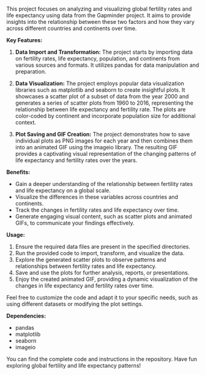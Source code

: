 This project focuses on analyzing and visualizing global fertility rates and life expectancy using data from the Gapminder project. It aims to provide insights into the relationship between these two factors and how they vary across different countries and continents over time.

**Key Features:**

1. **Data Import and Transformation:** The project starts by importing data on fertility rates, life expectancy, population, and continents from various sources and formats. It utilizes pandas for data manipulation and preparation.

2. **Data Visualization:** The project employs popular data visualization libraries such as matplotlib and seaborn to create insightful plots. It showcases a scatter plot of a subset of data from the year 2000 and generates a series of scatter plots from 1960 to 2016, representing the relationship between life expectancy and fertility rate. The plots are color-coded by continent and incorporate population size for additional context.

3. **Plot Saving and GIF Creation:** The project demonstrates how to save individual plots as PNG images for each year and then combines them into an animated GIF using the imageio library. The resulting GIF provides a captivating visual representation of the changing patterns of life expectancy and fertility rates over the years.

**Benefits:**

- Gain a deeper understanding of the relationship between fertility rates and life expectancy on a global scale.
- Visualize the differences in these variables across countries and continents.
- Track the changes in fertility rates and life expectancy over time.
- Generate engaging visual content, such as scatter plots and animated GIFs, to communicate your findings effectively.

**Usage:**

1. Ensure the required data files are present in the specified directories.
2. Run the provided code to import, transform, and visualize the data.
3. Explore the generated scatter plots to observe patterns and relationships between fertility rates and life expectancy.
4. Save and use the plots for further analysis, reports, or presentations.
5. Enjoy the created animated GIF, providing a dynamic visualization of the changes in life expectancy and fertility rates over time.

Feel free to customize the code and adapt it to your specific needs, such as using different datasets or modifying the plot settings.

**Dependencies:**

- pandas
- matplotlib
- seaborn
- imageio

You can find the complete code and instructions in the repository. Have fun exploring global fertility and life expectancy patterns!
